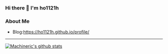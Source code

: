 ### Hi there 👋 I'm ho1121h

### About Me
- Blog:https://ho1121h.github.io/profile/

---
[![Machineric's github stats](https://github-readme-stats.vercel.app/api?username=Machineric)](https://github.com/anuraghazra/github-readme-stats)
